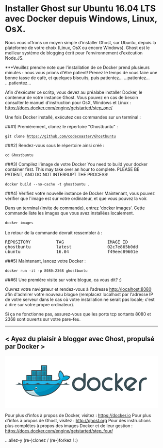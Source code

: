 # Installer Ghost sur Ubuntu 16.04 LTS avec Docker depuis Windows, Linux, OsX.

Nous vous offrons un moyen simple d'installer Ghost, sur Ubuntu, depuis la plateforme de votre choix (Linux, OsX ou encore Windows).  Ghost est le meilleur système de blogging écrit pour l'environnement d'exécution Node.JS.

***Veuillez prendre note que l'installation de ce Docker prend plusieurs minutes : nous vous prions d'être patient!  Prenez le temps de vous faire une bonne tasse de café, et quelques biscuits, puis patientez... ...patientez... ...patientez...

Afin d'exécuter ce scritp, vous devez au préalabe installer Docker, le conteneur de votre instance Ghost.  Vous pouvez en cas de besoin consulter le manuel d'instruction pour OsX, Windows et Linux : https://docs.docker.com/engine/getstarted/step_one/


Une fois Docker installé, exécutez ces commandes sur un terminal : 

###1) Premièrement, clonez le répertoire "Ghostbuntu" :

<code>git clone https://github.com/codecoaster/Ghostbuntu</code><br />

###2) Rendez-vous sous le répertoire ainsi créé :   
 
<code>cd Ghostbuntu</code>

###3) Compilez l'image de votre Docker
You need to build your docker container first.  This may take over an hour to complete.  PLEASE BE PATIENT, AND DO NOT INTERRUPT THE PROCESS!

<code>docker build --no-cache -t ghostbuntu .</code>


###4) Vérifiez votre nouvelle instance de Docker 
Maintenant, vous pouvez vérifier que l'image est sur votre ordinateur, et que vous pouvez la voir.

Dans un terminal (invite de commande), entrez 'docker images'.  Cette commande liste les images que vous avez installées localement.

<code>docker images</code><br />
<br />Le retour de la commande devrait ressembler à : 
<pre>
REPOSITORY          TAG                 IMAGE ID            CREATED             SIZE
ghostbuntu          latest              02c7e865b0dd        20 seconds ago      377 MB
ubuntu              16.04               f49eec89601e        4 weeks ago         129 MB
</pre>


###5) Maintenant, lancez votre Docker : 

<code>docker run -it -p 8080:2368 ghostbuntu</code>


###6) Une première visite sur votre blogue, ca vous dit? :)

Ouvrez votre navigateur et rendez-vous à l'adresse <a href="http://localhost:8080">http://localhost:8080</a> afin d'admirer votre nouveau blogue (remplacez localhost par l'adresse IP de votre serveur dans le cas où votre installation ne serait pas locale; c'est à dire sur votre propre ordinateur).

Si ça ne fonctionne pas, assurez-vous que les ports tcp sortants 8080 et 2368 sont ouverts sur votre pare-feu.
 ___________________________________________________________
< Ayez du plaisir à blogger avec Ghost, propulsé par Docker >
 -----------------------------------------------------------
  <img src="https://github.com/docker/docker/raw/master/docs/static_files/docker-logo-compressed.png" alt="Logo de Docker">



Pour plus d'infos à propos de Docker, visitez : https://docker.io
Pour plus d'infos à propos de Ghost, visitez : http://ghost.org
Pour des instructions plus complètes à propos des images Docker et de leur gestion : https://docs.docker.com/engine/getstarted/step_four/

...allez-y (re-)clonez / (re-)forkez ! :)


